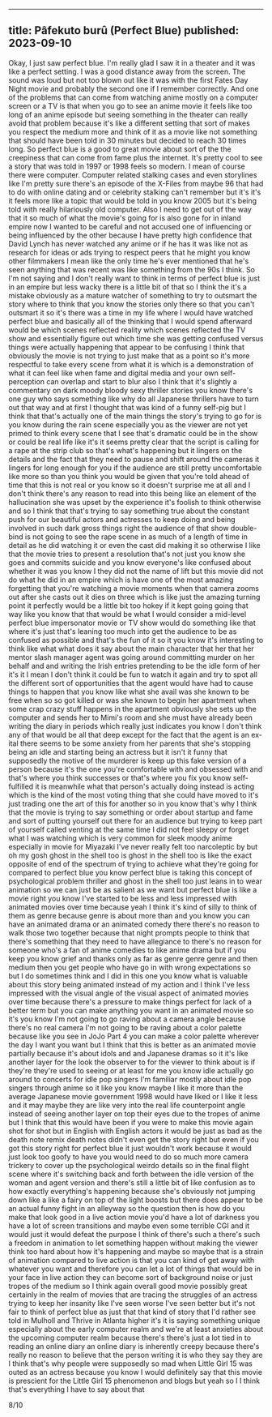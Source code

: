 ----
title: Pâfekuto burû (Perfect Blue)
published: 2023-09-10
----

Okay, I just saw perfect blue. I'm really glad I saw it in a theater and it was
like a perfect setting. I was a good distance away from the screen. The sound was
loud but not too blown out like it was with the first Fates Day Night movie and
probably the second one if I remember correctly. And one of the problems that
can come from watching anime mostly on a computer screen or a TV is that when
you go to see an anime movie it feels like too long of an anime episode but
seeing something in the theater can really avoid that problem because it's
like a different setting that sort of makes you respect the medium more and
think of it as a movie like not something that should have been told in 30
minutes but decided to reach 30 times long. So perfect blue is a good to
great movie about sort of the the creepiness that can come from fame plus the
internet. It's pretty cool to see a story that was told in 1997 or 1998
feels so modern. I mean of course there were computer. Computer related
stalking cases and even storylines like I'm pretty sure there's an episode of
the X-Files from maybe 96 that had to do with online dating and or celebrity
stalking can't remember but it's it's it feels more like a topic that would
be told in you know 2005 but it's being told with really hilariously old
computer. Also I need to get out of the way that it so much of what the movie's
going for is also gone for in inland empire now I wanted to be careful and not
accused one of influencing or being influenced by the other because I have
pretty high confidence that David Lynch has never watched any anime or if he has
it was like not as research for ideas or ads trying to respect peers that he
might you know other filmmakers I mean like the only time he's ever mentioned
that he's seen anything that was recent was like something from the 90s I think.
So I'm not saying and I don't really want to think in terms of perfect blue is
just in an empire but less wacky there is a little bit of that so I think the it's a
mistake obviously as a mature watcher of something to try to outsmart the
story where to think that you know the stories only there so that you can't
outsmart it so it's there was a time in my life where I would have watched
perfect blue and basically all of the thinking that I would spend afterward would
be which scenes reflected reality which scenes reflected the TV show and
essentially figure out which time she was getting confused versus things were
actually happening that appear to be confusing I think that obviously the movie
is not trying to just make that as a point so it's more respectful to take
every scene from what it is which is a demonstration of what it can feel like
when fame and digital media and your own self-perception can overlap and start
to blur also I think that it's slightly a commentary on dark moody bloody sexy
thriller stories you know there's one guy who says something like why do
all Japanese thrillers have to turn out that way and at first I thought that
was kind of a funny self-pig but I think that that's actually one of the main
things the story's trying to go for is you know during the rain scene especially
you as the viewer are not yet primed to think every scene that I see that's
dramatic could be in the show or could be real life like it's it seems pretty
clear that the script is calling for a rape at the strip club so that's what's
happening but it lingers on the details and the fact that they need to pause and
shift around the cameras it lingers for long enough for you if the audience
are still pretty uncomfortable like more so than you think you would be given
that you're told ahead of time that this is not real or you know so it doesn't
surprise me at all and I don't think there's any reason to read into this being
like an element of the hallucination she was upset by the experience it's foolish
to think otherwise and so I think that that's trying to say something true
about the constant push for our beautiful actors and actresses to keep doing and
being involved in such dark gross things right the audience of that show
double-bind is not going to see the rape scene in as much of a length of time
in detail as he did watching it or even the cast did making it so otherwise I
like that the movie tries to present a resolution that's not just you know
she goes and commits suicide and you know everyone's like confused about whether
it was you know I they did not the name of lift but this movie did not do what
he did in an empire which is have one of the most amazing forgetting that
you're watching a movie moments when that camera zooms out after she casts out
it dies on three which is like just the amazing turning point it perfectly would
be a little bit too hokey if it kept going going that way like you know that
that would be what I would consider a mid-level perfect blue impersonator movie
or TV show would do something like that where it's just that's leaning too much
into get the audience to be as confused as possible and that's the fun of it so
it you know it's interesting to think like what what does it say about the main
character that her that her mentor slash manager agent was going around
committing murder on her behalf and and writing the Irish entries pretending to
be the idle form of her it's it I mean I don't think it could be fun to watch
it again and try to spot all the different sort of opportunities that the
agent would have had to cause things to happen that you know like what she
avail was she known to be free when so so got killed or was she known to begin her
apartment when some crap crazy stuff happens in the apartment obviously she
sets up the computer and sends her to Mimi's room and she must have already
been writing the diary in periods which really just indicates you know I don't
think any of that would be all that deep except for the fact that the agent is
an ex-ital there seems to be some anxiety from her parents that she's
stopping being an idle and starting being an actress but it isn't it funny that
supposedly the motive of the murderer is keep up this fake version of a
person because it's the one you're comfortable with and obsessed with and that's
where you think successes or that's where you fix you know self-fulfilled it is
meanwhile what that person's actually doing instead is acting which is the kind
of the most voting thing that she could have moved to it's just trading one
the art of this for another so in you know that's why I think that the movie
is trying to say something or order about startup and fame and sort of putting
yourself out there for an audience but trying to keep part of yourself
called venting at the same time I did not feel sleepy or forget what I was
watching which is very common for sleek moody anime especially in movie for
Miyazaki I've never really felt too narcoleptic by but oh my gosh ghost in the
shell too is ghost in the shell too is like the exact opposite of end of
the spectrum of trying to achieve what they're going for compared to perfect
blue you know perfect blue is taking this concept of psychological problem
thriller and ghost in the shell too just leans in to wear animation so we can
just be as salient as we want but perfect blue is like a movie right you know
I've started to be less and less impressed with animated movies over time
because yeah I think it's kind of silly to think of them as genre because genre
is about more than and you know you can have an animated drama or an animated
comedy there there's no reason to walk those two together because that night
prompts people to think that there's something that they need to have allegiance
to there's no reason for someone who's a fan of anime comedies to like anime
drama but if you keep you know grief and thanks only as far as genre genre
genre and then medium then you get people who have go in with wrong expectations
so but I do sometimes think and I did in this one you know what is valuable about
this story being animated instead of my action and I think I've less impressed
with the visual angle of the visual aspect of animated movies over time
because there's a pressure to make things perfect for lack of a better term
but you can make anything you want in an animated movie so it's you know I'm not
going to go raving about a camera angle because there's no real camera I'm not
going to be raving about a color palette because like you see in JoJo Part 4
you can make a color palette wherever the day I want you want but I think that
this is better as an animated movie partially because it's about idols and
and Japanese dramas so it it's like another layer for the look the observer to
for the viewer to think about is if they're they're used to seeing or at least for me you know
idle actually go around to concerts for idle pop singers I'm familiar mostly about
idle pop singers through anime so it like you know maybe I like it more than the average
Japanese movie government 1998 would have liked or I like it less and it may maybe they
are like very into the real life counterpoint angle instead of seeing another layer on top
their eyes due to the tropes of anime but I think that this would have been if you were to make
this movie again shot for shot but in English with English actors it would be just as bad as the
death note remix death notes didn't even get the story right but even if you got this
story right for perfect blue it just wouldn't work because it would just look too goofy
to have you would need to do so much more camera trickery to cover up the psychological
weirdo details so in the final flight scene where it's switching back and forth between the idle
version of the woman and agent version and there's still a little bit of like confusion as to how
exactly everything's happening because she's obviously not jumping down like a like a fairy on top
of the light boosts but there does appear to be an actual funny fight in an alleyway
so the question then is how do you make that look good in a live action movie you'd have a lot
of darkness you have a lot of screen transitions and maybe even some terrible CGI and it would just
it would defeat the purpose I think of there's such a there's such a freedom in animation to
let something happen without making the viewer think too hard about how it's happening
and maybe so maybe that is a strain of animation compared to live action is that you can kind of
get away with whatever you want and therefore you can let a lot of things that would be
in your face in live action they can become sort of background noise or just tropes of the medium
so I think again overall good movie possibly great certainly in the realm of movies that are
tracing the struggles of an actress trying to keep her insanity like I've seen worse I've seen
better but it's not fair to think of perfect blue as just that that kind of story that I'd rather
see told in Mulholl and Thrive in Atlanta higher it's it is saying something unique especially
about the early computer realm and we're at least anxieties about the upcoming computer realm
because there's there's just a lot tied in to reading an online diary an online
diary is inherently creepy because there's really no reason to believe that the person writing
it is who they say they are I think that's why people were supposedly so mad when
Little Girl 15 was outed as an actress because you know I would definitely say that this
movie is prescient for the Little Girl 15 phenomenon and blogs but yeah so I I think that's
everything I have to say about that

8/10

